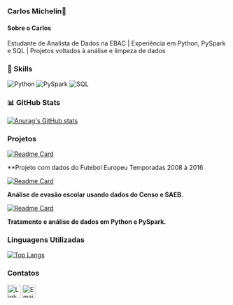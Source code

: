 ### Carlos Michelin👋


#### Sobre o Carlos
Estudante de Analista de Dados na EBAC | Experiência em Python, PySpark e SQL | Projetos voltados à análise e limpeza de dados

### 🔧 Skills
![Python](https://img.shields.io/badge/Python-3776AB?style=for-the-badge&logo=python&logoColor=white)
![PySpark](https://img.shields.io/badge/PySpark-E25A1C?style=for-the-badge&logo=apache-spark&logoColor=white)
![SQL](https://img.shields.io/badge/SQL-00758F?style=for-the-badge&logo=postgresql&logoColor=white)

### 📊 GitHub Stats
[![Anurag's GitHub stats](https://github-readme-stats.vercel.app/api?username=CMichelin07&show_icons=true&theme=dark)](https://github.com/CMichelin07)

### Projetos

[![Readme Card](https://github-readme-stats.vercel.app/api/pin/?username=CMichelin07&repo=Projeto_Dados_Futebol_Europeu_2008-2016_EBAC&theme=dark)](https://github.com/anuraghazra/github-readme-stats)

**Projeto com dados do Futebol Europeu Temporadas 2008 à 2016

[![Readme Card](https://github-readme-stats.vercel.app/api/pin/?username=CMichelin07&repo=Projeto_Evasao_Escolar-Parceria_Semantix-EBAC&theme=dark)](https://github.com/anuraghazra/github-readme-stats)

**Análise de evasão escolar usando dados do Censo e SAEB.**

[![Readme Card](https://github-readme-stats.vercel.app/api/pin/?username=CMichelin07&repo=Tratamentos_Dados_e_BIG-DATA&theme=dark)](https://github.com/anuraghazra/github-readme-stats)

**Tratamento e análise de dados em Python e PySpark.**

### Linguagens Utilizadas

[![Top Langs](https://github-readme-stats.vercel.app/api/top-langs/?username=CMichelin07&layout=compact)](https://github.com/anuraghazra/github-readme-stats)

### Contatos

[<img src='https://img.shields.io/badge/LinkedIn-0077B5?style=for-the-badge&logo=linkedin&logoColor=white' alt='Linkedin' height='30'>](https://www.linkedin.com/in/carlos-michelin)
[<img src='https://img.shields.io/badge/Email-D14836?style=for-the-badge&logo=gmail&logoColor=white' alt='Email' height='30'>](mailto:carloshenriquecm@hotmail.com)
